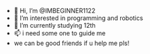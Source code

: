 - 👋 Hi, I’m @IMBEGINNER1122
- 👀 I’m interested in programming and robotics
- 🌱 I’m currently studying 12th
- 📫 i need some one to guide me 
-  we can be good friends if u help me pls!

<!---
IMBEGINNER1122/IMBEGINNER1122 is a ✨ special ✨ repository because its `README.md` (this file) appears on your GitHub profile.
You can click the Preview link to take a look at your changes.
--->
